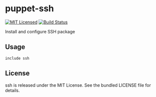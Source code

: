 puppet-ssh
==============

[![MIT Licensed](http://img.shields.io/badge/license-MIT-green.svg?style=flat)](https://tldrlegal.com/license/mit-license)
[![Build Status](https://img.shields.io/circleci/project/halyard/puppet-ssh.svg)](https://circleci.com/gh/halyard/puppet-ssh)

Install and configure SSH package

## Usage

```puppet
include ssh
```

## License

ssh is released under the MIT License. See the bundled LICENSE file for details.

